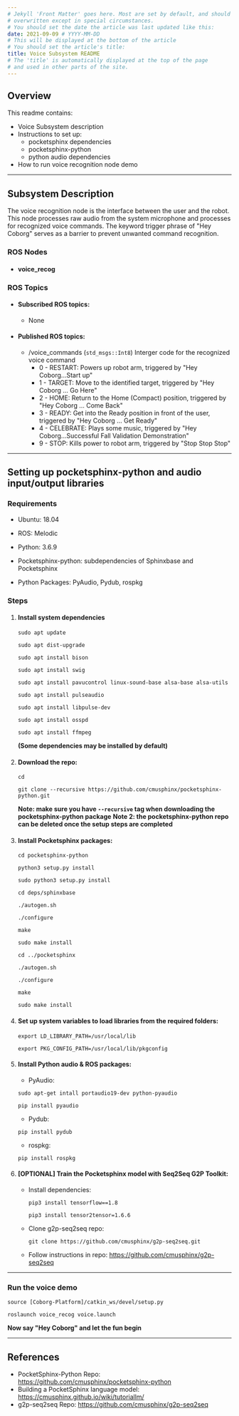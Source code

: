 ```yaml
---
# Jekyll 'Front Matter' goes here. Most are set by default, and should NOT be
# overwritten except in special circumstances. 
# You should set the date the article was last updated like this:
date: 2021-09-09 # YYYY-MM-DD
# This will be displayed at the bottom of the article
# You should set the article's title:
title: Voice Subsystem README
# The 'title' is automatically displayed at the top of the page
# and used in other parts of the site.
---
```


## Overview

This readme contains:
- Voice Subsystem description
- Instructions to set up: 
   * pocketsphinx dependencies
   * pocketsphinx-python
   * python audio dependencies
- How to run voice recognition node demo

---
## Subsystem Description

The voice recognition node is the interface between the user and the robot. This node processes raw audio from the system microphone and processes for recognized voice commands. The keyword trigger phrase of "Hey Coborg" serves as a barrier to prevent unwanted command recognition.

### ROS Nodes
* #### voice_recog

### ROS Topics
* #### Subscribed ROS topics:
   * None
* #### Published ROS topics:
   * /voice_commands (`std_msgs::Int8`) Interger code for the recognized voice command
      * 0 - RESTART: Powers up robot arm, triggered by "Hey Coborg...Start up"
      * 1 - TARGET: Move to the identified target, triggered by "Hey Coborg ... Go Here"
      * 2 - HOME: Return to the Home (Compact) position, triggered by "Hey Coborg ... Come Back"
      * 3 - READY: Get into the Ready position in front of the user, triggered by "Hey Coborg ... Get Ready"
      * 4 - CELEBRATE: Plays some music, triggered by "Hey Coborg...Successful Fall Validation Demonstration"
      * 9 - STOP: Kills power to robot arm, triggered by "Stop Stop Stop"
---

## Setting up pocketsphinx-python and audio input/output libraries

### Requirements

- Ubuntu: 18.04

- ROS: Melodic

- Python: 3.6.9

- Pocketsphinx-python: subdependencies of Sphinxbase and Pocketsphinx

- Python Packages: PyAudio, Pydub, rospkg

### Steps
1. #### Install system dependencies

   ```sudo apt update```
   
   ```sudo apt dist-upgrade```
   
   ```sudo apt install bison```
   
   ```sudo apt install swig```
   
   ```sudo apt install pavucontrol linux-sound-base alsa-base alsa-utils```
   
   ```sudo apt install pulseaudio```
   
   ```sudo apt install libpulse-dev```
   
   ```sudo apt install osspd```
   
   ```sudo apt install ffmpeg```
   
   **(Some dependencies may be installed by default)**

2. #### Download the repo:
   
    ```cd```

    ```git clone --recursive https://github.com/cmusphinx/pocketsphinx-python.git```

    **Note: make sure you have `--recursive` tag when downloading the pocketsphinx-python package**
    **Note 2: the pocketsphinx-python repo can be deleted once the setup steps are completed**
    
3. #### Install Pocketsphinx packages:
    
    ```cd pocketsphinx-python```
    
    ```python3 setup.py install```
    
    ```sudo python3 setup.py install```
    
    
    ```cd deps/sphinxbase```
    
    ```./autogen.sh```
    
    ```./configure```
    
    ```make```
    
    ```sudo make install```
    
    
    ```cd ../pocketsphinx```
    
    ```./autogen.sh```
    
    ```./configure```
    
    ```make```
    
    ```sudo make install```
    

4. #### Set up system variables to load libraries from the required folders:
    
    ```export LD_LIBRARY_PATH=/usr/local/lib```
    
    ```export PKG_CONFIG_PATH=/usr/local/lib/pkgconfig```
    
5. #### Install Python audio & ROS packages:

   * PyAudio:
   
    ```sudo apt-get intall portaudio19-dev python-pyaudio```
    
    ```pip install pyaudio```
   * Pydub:
   
    ```pip install pydub```
   * rospkg:
   
    ```pip install rospkg```
    
6. #### [OPTIONAL] Train the Pocketsphinx model with Seq2Seq G2P Toolkit:

   * Install dependencies:
   
      ```pip3 install tensorflow==1.8```
      
      ```pip3 install tensor2tensor=1.6.6```

   * Clone g2p-seq2seq repo:
      
      ```git clone https://github.com/cmusphinx/g2p-seq2seq.git```
      
   * Follow instructions in repo:
      https://github.com/cmusphinx/g2p-seq2seq
---

### Run the voice demo
`source [Coborg-Platform]/catkin_ws/devel/setup.py`

`roslaunch voice_recog voice.launch`

**Now say "Hey Coborg" and let the fun begin**

---
## References
* PocketSphinx-Python Repo: https://github.com/cmusphinx/pocketsphinx-python
* Building a PocketSphinx language model: https://cmusphinx.github.io/wiki/tutoriallm/
* g2p-seq2seq Repo: https://github.com/cmusphinx/g2p-seq2seq

